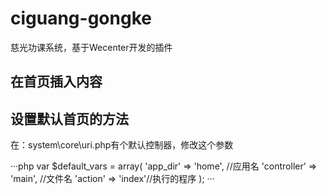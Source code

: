 # ciguang-gongke
慈光功课系统，基于Wecenter开发的插件




## 在首页插入内容


## 设置默认首页的方法
在：system\core\uri.php有个默认控制器，修改这个参数

···php
var $default_vars = array(
'app_dir' => 'home', //应用名
'controller' => 'main', //文件名
'action' => 'index'//执行的程序
); 
···

